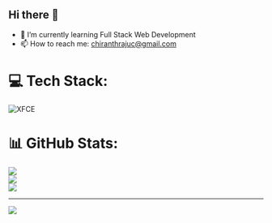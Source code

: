 ## Hi there 👋

- 🌱 I’m currently learning Full Stack Web Development
- 📫 How to reach me: chiranthrajuc@gmail.com

# 💻 Tech Stack:
![XFCE](https://img.shields.io/badge/XFCE-%232284F2.svg?style=for-the-badge&logo=xfce&logoColor=white)
# 📊 GitHub Stats:
![](https://github-readme-stats.vercel.app/api?username=CHIRANTH-24&theme=dark&hide_border=false&include_all_commits=false&count_private=false)<br/>
![](https://github-readme-streak-stats.herokuapp.com/?user=CHIRANTH-24&theme=dark&hide_border=false)<br/>
![](https://github-readme-stats.vercel.app/api/top-langs/?username=CHIRANTH-24&theme=dark&hide_border=false&include_all_commits=false&count_private=false&layout=compact)

---
[![](https://visitcount.itsvg.in/api?id=CHIRANTH-24&icon=0&color=7)](https://visitcount.itsvg.in)

<!-- Proudly created with GPRM ( https://gprm.itsvg.in ) -->

